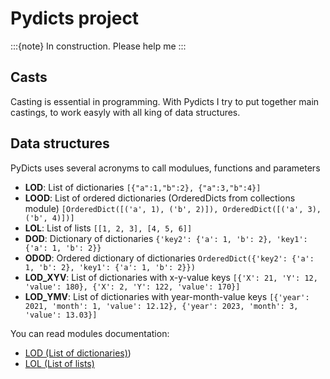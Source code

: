 # Pydicts project

:::{note}
    In construction. Please help me
:::

## Casts

Casting is essential in programming. With Pydicts I try to put together main castings, to work easyly with all king of data structures.



## Data structures

PyDicts uses several acronyms to call modulues, functions and parameters

- **LOD**: List of dictionaries `[{"a":1,"b":2}, {"a":3,"b":4}]`
- **LOOD**: List of ordered dictionaries (OrderedDicts from collections module) `[OrderedDict([('a', 1), ('b', 2)]), OrderedDict([('a', 3), ('b', 4)])]`
- **LOL**: List of lists `[[1, 2, 3], [4, 5, 6]]` 
- **DOD**: Dictionary of dictionaries `{'key2': {'a': 1, 'b': 2}, 'key1': {'a': 1, 'b': 2}}`
- **ODOD**: Ordered dictionary of dictionaries `OrderedDict({'key2': {'a': 1, 'b': 2}, 'key1': {'a': 1, 'b': 2}})`
- **LOD_XYV**: List of dictionaries with x-y-value keys `[{'X': 21, 'Y': 12, 'value': 180}, {'X': 2, 'Y': 122, 'value': 170}]`
- **LOD_YMV**: List of dictionaries with year-month-value keys `[{'year': 2021, 'month': 1, 'value': 12.12}, {'year': 2023, 'month': 3, 'value': 13.03}]`

You can read modules documentation:

- [LOD (List of dictionaries)](lod.md))
- [LOL (List of lists)](lol.md)
